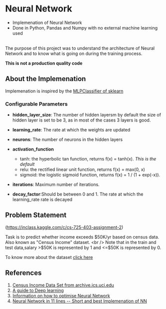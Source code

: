 # Neural Network
- Implemenation of Neural Network
- Done in Python, Pandas and Numpy with no external machine learning used
<br />
The purpose of this project was to understand the architecture of Neural Network and to know what is going on during the training process.<br />

**This is not a production quality code**
<br />

## About the Implemenation
 Implemenation is inspired by the [MLPClassifier of sklearn](http://scikit-learn.org/stable/modules/generated/sklearn.neural_network.MLPClassifier.html#sklearn.neural_network.MLPClassifier)  

### Configurable Parameters
- **hidden_layer_size**:
    The number of hidden layersm by default the size of hidden layer is set to be 3, as in most of the cases 3 layers is good.
- **learning_rate**: The rate at which the  weights are updated
- **neurons**: The number of neurons in the hidden layers
- **activation_function**
  - tanh: the hyperbolic tan function, returns f(x) = tanh(x). *This is the default*
  - relu: the rectified linear unit function, returns f(x) = max(0, x)
  - sigmoid: the logistic sigmoid function, returns f(x) = 1 / (1 + exp(-x)).

- **iterations**: Maximum number of iterations.
- **decay_factor**:Should be between 0 and 1. The rate at which the learning_rate rate is decayed


## Problem Statement
(https://inclass.kaggle.com/c/cs-725-403-assignment-2)

Task is to predict whether income exceeds $50K/yr based on census data. Also known as "Census Income" dataset.
<br />
Note that in the train and test data,salary >$50K is represented by 1 and <=$50K is represented by 0.
<br />

To know more about the dataset [click here](https://har33sh.github.io/ArtificialNeuralNetwork/)
<br />


## References
1. [Census Income Data Set from archive.ics.uci.edu ](https://archive.ics.uci.edu/ml/datasets/Census+Income)
2. [A guide to Deep learning](http://yerevann.com/a-guide-to-deep-learning/)
3. [Information on how to optimise Neural Network](http://cs231n.github.io/neural-networks-3/)
4. [Neural Network in 11 lines -- Short and best Implemenation of NN ](http://iamtrask.github.io/2015/07/12/basic-python-network/)

